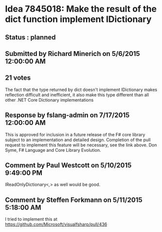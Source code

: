 # Idea 7845018: Make the result of the dict function implement IDictionary #

## Status : planned

## Submitted by Richard Minerich on 5/6/2015 12:00:00 AM

## 21 votes

The fact that the type returned by dict doesn't implement IDictionary makes reflection difficult and inefficient, it also make this type different than all other .NET Core Dictionary implementations


## Response by fslang-admin on 7/17/2015 12:00:00 AM

This is approved for inclusion in a future release of the F# core library subject to an implementation and detailed design. Completion of the pull request to implement this feature will be necessary, see the link above.
Don Syme, F# Language and Core Library Evolution.



## Comment by Paul Westcott on 5/10/2015 9:49:00 PM

IReadOnlyDictionary<_,_> as well would be good.

## Comment by Steffen Forkmann on 5/11/2015 5:18:00 AM

I tried to implement this at https://github.com/Microsoft/visualfsharp/pull/436

